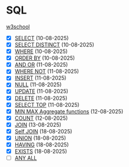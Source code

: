# SQL

[w3school](https://www.w3schools.com/sql/)

- [x] [SELECT](./basics/select.sql) (10-08-2025)
- [x] [SELECT DISTINCT](./basics/select_distinct.sql) (10-08-2025)
- [x] [WHERE](./basics/where.sql) (10-08-2025)
- [x] [ORDER BY](./basics/orderby.sql) (10-08-2025)
- [x] [AND OR](./basics/andor.sql) (11-08-2025)
- [x] [WHERE NOT](./basics/not.sql) (11-08-2025)
- [x] [INSERT](./basics/insert.sql) (11-08-2025)
- [x] [NULL](./basics/null.sql) (11-08-2025)
- [x] [UPDATE](./basics/update.sql) (11-08-2025)
- [x] [DELETE](./basics/delete.sql) (11-08-2025)
- [x] [SELECT TOP](./basics/select.sql) (11-08-2025)
- [x] [MIN MAX Aggregate functions](./basics/minmax.sql) (12-08-2025)
- [x] [COUNT](./basics/count.sql) (12-08-2025)
- [x] [JOIN](./basics/join.sql) (13-08-2025)
- [x] [Self JOIN](./basics/join.sql) (18-08-2025)
- [x] [UNION](./basics/union.sql) (18-08-2025)
- [x] [HAVING](./basics/having.sql) (18-08-2025)
- [x] [EXISTS](./basics/exists.sql) (18-08-2025)
- [ ] [ANY ALL](./basics/any_all.sql.sql)
